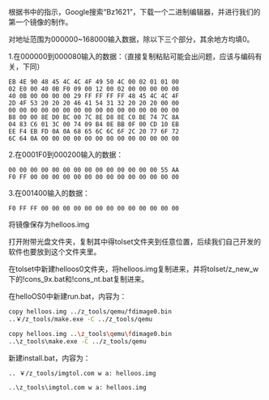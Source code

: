 根据书中的指示，Google搜索“Bz1621”，下载一个二进制编辑器，并进行我们的第一个镜像的制作。

对地址范围为000000~168000输入数据，除以下三个部分，其余地方均填0。

1.在000000到000080输入的数据：（直接复制粘贴可能会出问题，应该与编码有关，下同）


```assembly
EB 4E 90 48 45 4C 4C 4F 49 50 4C 00 02 01 01 00
02 E0 00 40 0B F0 09 00 12 00 02 00 00 00 00 00
40 0B 00 00 00 00 29 FF FF FF FF 48 45 4C 4C 4F
2D 4F 53 20 20 20 46 41 54 31 32 20 20 20 00 00
00 00 00 00 00 00 00 00 00 00 00 00 00 00 00 00
B8 00 00 8E D0 BC 00 7C 8E D8 8E C0 BE 74 7C 8A
04 83 C6 01 3C 00 74 09 B4 0E BB 0F 00 CD 10 EB
EE F4 EB FD 0A 0A 68 65 6C 6C 6F 2C 20 77 6F 72
6C 64 0A 00 00 00 00 00 00 00 00 00 00 00 00 00
```

2.在0001F0到000200输入的数据：

```assembly
00 00 00 00 00 00 00 00 00 00 00 00 00 00 55 AA
F0 FF 00 00 00 00 00 00 00 00 00 00 00 00 00 00
```

3.在001400输入的数据：

```assembly
F0 FF FF 00 00 00 00 00 00 00 00 00 00 00 00 00
```

将镜像保存为helloos.img



打开附带光盘文件夹，复制其中得tolset文件夹到任意位置，后续我们自己开发的软件也要放到这个文件夹里。



在tolset中新建helloos0文件夹，将helloos.img复制进来，并将tolset/z_new_w下的!cons_9x.bat和!cons_nt.bat复制进来。



在helloOS0中新建run.bat，内容为：

```bash
copy helloos.img ../z_tools/qemu/fdimage0.bin
..￥/z_tools/make.exe -C ../z_tools/qemu
```

```bash
copy helloos.img ..\z_tools\qemu\fdimage0.bin
..\z_tools\make.exe	-C ../z_tools/qemu
```



新建install.bat，内容为：

```bash
.. ￥/z_tools/imgtol.com w a: helloos.img
```

```bash
..\z_tools\imgtol.com w a: helloos.img
```


